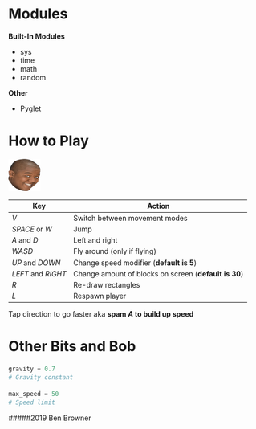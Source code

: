 
# Modules 
**Built-In Modules**
- sys
- time
- math
- random

**Other**
- Pyglet

# How to Play 

![OOH a picture](cory_64x64.png)


Key | Action
---|---
_V_ | Switch between movement modes
_SPACE_ or _W_ | Jump
_A_ and _D_ | Left and right
 _WASD_ | Fly around (only if flying)
_UP_ and _DOWN_ | Change speed modifier (**default is 5**)
_LEFT_ and _RIGHT_ | Change amount of blocks on screen (**default is 30**)
_R_ | Re-draw rectangles
_L_ | Respawn player

Tap direction to go faster aka
**spam _A_ to build up speed**

# Other Bits and Bob
```python
gravity = 0.7
# Gravity constant

max_speed = 50
# Speed limit
```
#####2019 Ben Browner
